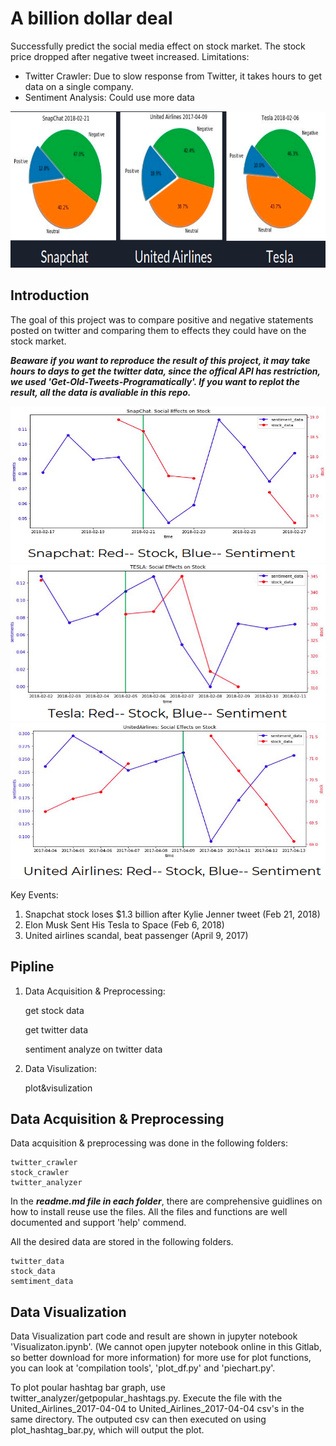 # A billion dollar deal

Successfully predict the social media effect on stock market. The
stock price dropped after negative tweet increased.
Limitations:
- Twitter Crawler: Due to slow response from Twitter, it takes
hours to get data on a single company.
- Sentiment Analysis: Could use more data

<img src="visual-plots/pie-chart.png" alt="pie-chart" height="250px" width="750px">

## Introduction

The goal of this project was to compare positive and negative statements posted on twitter and comparing them to effects they could have on the stock market.

***Beaware if you want to reproduce the result of this project, it may take hours to days to get the twitter data, since the offical API has restriction, we used 'Get-Old-Tweets-Programatically'. If you want to replot the result, all the data is avaliable in this repo.***

<img src="visual-plots/snapchat.png" alt="snapchat" height="250px" width="600px">
<img src="visual-plots/tesla.png" alt="tesla" height="250px" width="600px">
<img src="visual-plots/united-airlines.png" alt="united-airlines" height="250px" width="600px">

Key Events:
1. Snapchat stock loses $1.3 billion after Kylie Jenner tweet  (Feb 21, 2018)
2. Elon Musk Sent His Tesla to Space (Feb 6, 2018)
3. United airlines scandal, beat passenger (April 9, 2017)


## Pipline

1. Data Acquisition & Preprocessing:

	get stock data
	      
	get twitter data
	      
	sentiment analyze on twitter data

2. Data Visulization:

	plot&visulization


## Data Acquisition & Preprocessing

Data acquisition & preprocessing was done in the following folders:

```
twitter_crawler
stock_crawler
twitter_analyzer
```

In the ***readme.md file in each folder***, there are comprehensive guidlines on how to install reuse use the files. All the files and functions are well documented and support 'help' commend.

All the desired data are stored in the following folders.

```
twitter_data
stock_data
semtiment_data
```

## Data Visualization
Data Visualization part code and result are shown in jupyter notebook 'Visualizaton.ipynb'. 
(We cannot open jupyter notebook online in this Gitlab, so better download for more information)
for more use for plot functions, you can look at 'compilation tools', 'plot_df.py' and 'piechart.py'.

To plot poular hashtag bar graph, use twitter_analyzer/getpopular_hashtags.py.  Execute the
file with the United_Airlines_2017-04-04 to United_Airlines_2017-04-04  csv's in the same directory.  The outputed
csv can then executed on using plot_hashtag_bar.py, which will output the plot.

